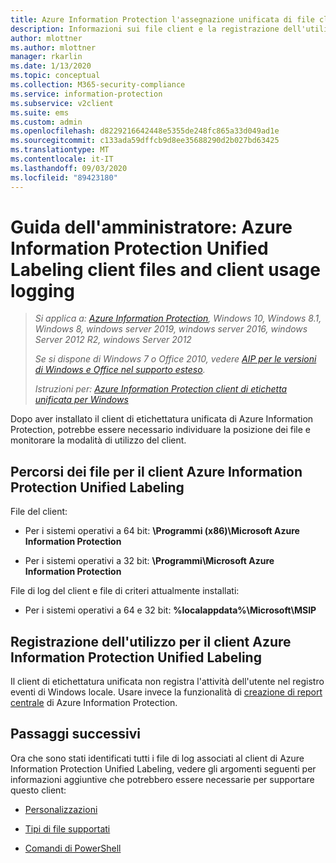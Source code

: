 ```yaml
---
title: Azure Information Protection l'assegnazione unificata di file client e registrazione dell'utilizzo
description: Informazioni sui file client e la registrazione dell'utilizzo per il client di Azure Information Protection Unified Labeling per Windows.
author: mlottner
ms.author: mlottner
manager: rkarlin
ms.date: 1/13/2020
ms.topic: conceptual
ms.collection: M365-security-compliance
ms.service: information-protection
ms.subservice: v2client
ms.suite: ems
ms.custom: admin
ms.openlocfilehash: d8229216642448e5355de248fc865a33d049ad1e
ms.sourcegitcommit: c133ada59dffcb9d8ee35688290d2b027bd63425
ms.translationtype: MT
ms.contentlocale: it-IT
ms.lasthandoff: 09/03/2020
ms.locfileid: "89423180"
---
```

# <a name="admin-guide-azure-information-protection-unified-labeling-client-files-and-client-usage-logging"></a>Guida dell'amministratore: Azure Information Protection Unified Labeling client files and client usage logging

>*Si applica a: [Azure Information Protection](https://azure.microsoft.com/pricing/details/information-protection), Windows 10, Windows 8.1, Windows 8, windows server 2019, windows server 2016, windows Server 2012 R2, windows Server 2012*
>
>*Se si dispone di Windows 7 o Office 2010, vedere [AIP per le versioni di Windows e Office nel supporto esteso](../known-issues.md#aip-for-windows-and-office-versions-in-extended-support).*
>
> *Istruzioni per: [Azure Information Protection client di etichetta unificata per Windows](../faqs.md#whats-the-difference-between-the-azure-information-protection-classic-and-unified-labeling-clients)*

Dopo aver installato il client di etichettatura unificata di Azure Information Protection, potrebbe essere necessario individuare la posizione dei file e monitorare la modalità di utilizzo del client.

## <a name="file-locations-for-the-azure-information-protection-unified-labeling-client"></a>Percorsi dei file per il client Azure Information Protection Unified Labeling

File del client:    

- Per i sistemi operativi a 64 bit: **\Programmi (x86)\Microsoft Azure Information Protection**

- Per i sistemi operativi a 32 bit: **\Programmi\Microsoft Azure Information Protection**

File di log del client e file di criteri attualmente installati:

- Per i sistemi operativi a 64 e 32 bit: **%localappdata%\Microsoft\MSIP**


## <a name="usage-logging-for-the-azure-information-protection-unified-labeling-client"></a>Registrazione dell'utilizzo per il client Azure Information Protection Unified Labeling

Il client di etichettatura unificata non registra l'attività dell'utente nel registro eventi di Windows locale. Usare invece la funzionalità di [creazione di report centrale](../reports-aip.md) di Azure Information Protection. 


## <a name="next-steps"></a>Passaggi successivi
Ora che sono stati identificati tutti i file di log associati al client di Azure Information Protection Unified Labeling, vedere gli argomenti seguenti per informazioni aggiuntive che potrebbero essere necessarie per supportare questo client:

- [Personalizzazioni](clientv2-admin-guide-customizations.md)

- [Tipi di file supportati](clientv2-admin-guide-file-types.md)

- [Comandi di PowerShell](clientv2-admin-guide-powershell.md)

